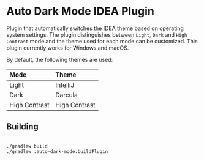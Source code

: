 # Auto Dark Mode IDEA Plugin

Plugin that automatically switches the IDEA theme based on
operating system settings. The plugin distinguishes between `Light`, `Dark` and `High Contrast` mode and
the theme used for each mode can be customized.
This plugin currently works for Windows and macOS.

By default, the following themes are used:

| Mode          | Theme         |
|:--------------|:--------------| 
| Light         | IntelliJ      |
| Dark          | Darcula       |
| High Contrast | High Contrast |

## Building
````

./gradlew build
./gradlew :auto-dark-mode:buildPlugin

````
